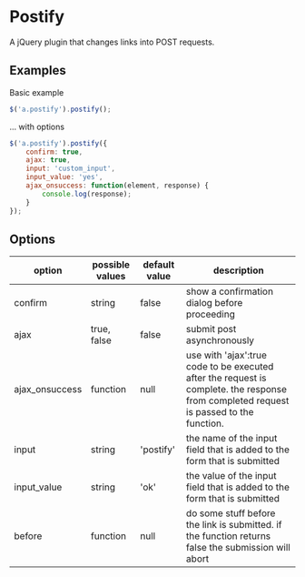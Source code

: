 # Postify

A jQuery plugin that changes links into POST requests.

## Examples
Basic example

```javascript
$('a.postify').postify();
```

... with options

```javascript
$('a.postify').postify({
    confirm: true,
    ajax: true,
    input: 'custom_input',
    input_value: 'yes',
    ajax_onsuccess: function(element, response) {
        console.log(response);
    }
});
```

## Options
option | possible values | default value | description
--- | --- | --- | ---
confirm | string | false | show a confirmation dialog before proceeding
ajax | true, false | false | submit post asynchronously
ajax_onsuccess | function | null | use with 'ajax':true <br> code to be executed after the request is complete. the response from completed request is passed to the function.
input | string | 'postify' | the name of the input field that is added to the form that is submitted
input_value | string | 'ok' | the value of the input field that is added to the form that is submitted
before | function | null | do some stuff before the link is submitted. if the function returns false the submission will abort
